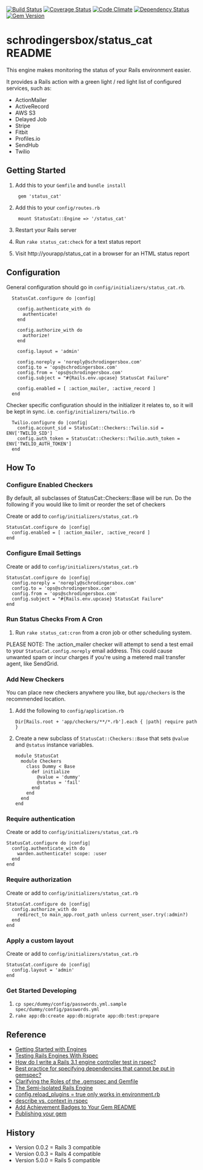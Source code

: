 [![Build Status](https://travis-ci.org/schrodingersbox/status_cat.svg?branch=master)](https://travis-ci.org/schrodingersbox/status_cat)
[![Coverage Status](https://coveralls.io/repos/schrodingersbox/status_cat/badge.png?branch=master)](https://coveralls.io/r/schrodingersbox/status_cat?branch=master)
[![Code Climate](https://codeclimate.com/github/schrodingersbox/status_cat.png)](https://codeclimate.com/github/schrodingersbox/status_cat)
[![Dependency Status](https://gemnasium.com/schrodingersbox/status_cat.png)](https://gemnasium.com/schrodingersbox/status_cat)
[![Gem Version](https://badge.fury.io/rb/status_cat.png)](http://badge.fury.io/rb/status_cat)


# schrodingersbox/status_cat README

This engine makes monitoring the status of your Rails environment easier.

It provides a Rails action with a green light / red light list of configured services,
such as:

 * ActionMailer
 * ActiveRecord
 * AWS S3
 * Delayed Job
 * Stripe
 * Fitbit
 * Profiles.io
 * SendHub
 * Twilio

## Getting Started

1. Add this to your `Gemfile` and `bundle install`

		gem 'status_cat'

2. Add this to your `config/routes.rb`

		mount StatusCat::Engine => '/status_cat'

3. Restart your Rails server

4. Run `rake status_cat:check` for a text status report

5.  Visit http://yourapp/status_cat in a browser for an HTML status report

## Configuration

  General configuration should go in `config/initializers/status_cat.rb`.

      StatusCat.configure do |config|

        config.authenticate_with do
          authenticate!
        end

        config.authorize_with do
          authorize!
        end

        config.layout = 'admin'

        config.noreply = 'noreply@schrodingersbox.com'
        config.to = 'ops@schrodingersbox.com'
        config.from = 'ops@schrodingersbox.com'
        config.subject = "#{Rails.env.upcase} StatusCat Failure"

        config.enabled = [ :action_mailer, :active_record ]
      end
      
  Checker specific configuration should in the initializer it relates to, 
  so it will be kept in sync.  i.e. `config/initializers/twilio.rb`
  
      Twilio.configure do |config|
        config.account_sid = StatusCat::Checkers::Twilio.sid = ENV['TWILIO_SID']
        config.auth_token = StatusCat::Checkers::Twilio.auth_token = ENV['TWILIO_AUTH_TOKEN']
      end      

## How To

### Configure Enabled Checkers

By default, all subclasses of StatusCat::Checkers::Base will be run.  Do the following if you would like to limit or reorder the set of checkers

Create or add to `config/initializers/status_cat.rb`

    StatusCat.configure do |config|
      config.enabled = [ :action_mailer, :active_record ]
    end

### Configure Email Settings

Create or add to `config/initializers/status_cat.rb`

    StatusCat.configure do |config|
      config.noreply = 'noreply@schrodingersbox.com'
      config.to = 'ops@schrodingersbox.com'
      config.from = 'ops@schrodingersbox.com'
      config.subject = "#{Rails.env.upcase} StatusCat Failure"
    end

### Run Status Checks From A Cron

1. Run `rake status_cat:cron` from a cron job or other scheduling system.

PLEASE NOTE: The :action_mailer checker will attempt to send a test email to your `StatusCat.config.noreply` email address.  This could cause unwanted spam or incur charges if you're using a metered mail transfer agent, like SendGrid.

### Add New Checkers

You can place new checkers anywhere you like, but `app/checkers` is the recommended location.

1.  Add the following to `config/application.rb`

    	Dir[Rails.root + 'app/checkers/**/*.rb'].each { |path| require path }

2.  Create a new subclass of `StatusCat::Checkers::Base` that sets `@value` and `@status` instance variables.

	    module StatusCat
	      module Checkers
	        class Dummy < Base
	          def initialize
	            @value = 'dummy'
	            @status = 'fail'
	          end
	        end
	      end
	    end

### Require authentication

Create or add to `config/initializers/status_cat.rb`

    StatusCat.configure do |config|
      config.authenticate_with do
        warden.authenticate! scope: :user
      end
    end

### Require authorization

Create or add to `config/initializers/status_cat.rb`

    StatusCat.configure do |config|
      config.authorize_with do
        redirect_to main_app.root_path unless current_user.try(:admin?)
      end
    end

### Apply a custom layout

Create or add to `config/initializers/status_cat.rb`

    StatusCat.configure do |config|
      config.layout = 'admin'
    end
    
### Get Started Developing

1.  `cp spec/dummy/config/passwords.yml.sample spec/dummy/config/passwords.yml`    
2.  `rake app:db:create app:db:migrate app:db:test:prepare`

## Reference

 * [Getting Started with Engines](http://edgeguides.rubyonrails.org/engines.html)
 * [Testing Rails Engines With Rspec](http://whilefalse.net/2012/01/25/testing-rails-engines-rspec/)
 * [How do I write a Rails 3.1 engine controller test in rspec?](http://stackoverflow.com/questions/5200654/how-do-i-write-a-rails-3-1-engine-controller-test-in-rspec)
 * [Best practice for specifying dependencies that cannot be put in gemspec?](https://groups.google.com/forum/?fromgroups=#!topic/ruby-bundler/U7FMRAl3nJE)
 * [Clarifying the Roles of the .gemspec and Gemfile](http://yehudakatz.com/2010/12/16/clarifying-the-roles-of-the-gemspec-and-gemfile/)
 * [The Semi-Isolated Rails Engine](http://bibwild.wordpress.com/2012/05/10/the-semi-isolated-rails-engine/)
 * [config.reload_plugins = true only works in environment.rb](https://rails.lighthouseapp.com/projects/8994/tickets/2324-configreload_plugins-true-only-works-in-environmentrb?spam=1)
 * [describe vs. context in rspec](http://lmws.net/describe-vs-context-in-rspec)
 * [Add Achievement Badges to Your Gem README](http://elgalu.github.io/2013/add-achievement-badges-to-your-gem-readme/)
 * [Publishing your gem](http://guides.rubygems.org/publishing/)

## History

 * Version 0.0.2 = Rails 3 compatible
 * Version 0.0.3 = Rails 4 compatible
 * Version 5.0.0 = Rails 5 compatible



